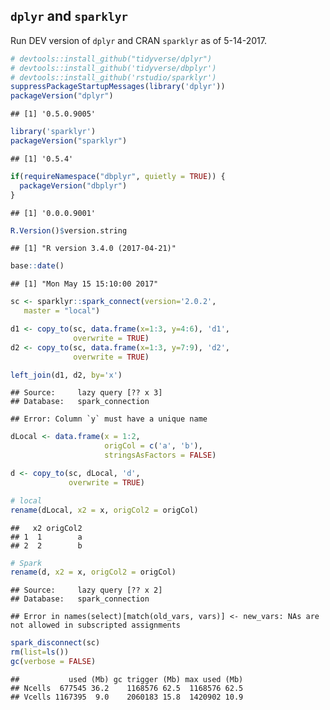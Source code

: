 <!-- Generated from .Rmd. Please edit that file -->
`dplyr` and `sparklyr`
----------------------

Run DEV version of `dplyr` and CRAN `sparklyr` as of 5-14-2017.

``` r
# devtools::install_github("tidyverse/dplyr")
# devtools::install_github('tidyverse/dbplyr')
# devtools::install_github('rstudio/sparklyr')
suppressPackageStartupMessages(library('dplyr'))
packageVersion("dplyr")
```

    ## [1] '0.5.0.9005'

``` r
library('sparklyr')
packageVersion("sparklyr")
```

    ## [1] '0.5.4'

``` r
if(requireNamespace("dbplyr", quietly = TRUE)) {
  packageVersion("dbplyr")
}
```

    ## [1] '0.0.0.9001'

``` r
R.Version()$version.string
```

    ## [1] "R version 3.4.0 (2017-04-21)"

``` r
base::date()
```

    ## [1] "Mon May 15 15:10:00 2017"

``` r
sc <- sparklyr::spark_connect(version='2.0.2', 
   master = "local")
```

``` r
d1 <- copy_to(sc, data.frame(x=1:3, y=4:6), 'd1',
              overwrite = TRUE)
d2 <- copy_to(sc, data.frame(x=1:3, y=7:9), 'd2',
              overwrite = TRUE)

left_join(d1, d2, by='x')
```

    ## Source:     lazy query [?? x 3]
    ## Database:   spark_connection

    ## Error: Column `y` must have a unique name

``` r
dLocal <- data.frame(x = 1:2,
                     origCol = c('a', 'b'),
                     stringsAsFactors = FALSE)

d <- copy_to(sc, dLocal, 'd',
             overwrite = TRUE)

# local
rename(dLocal, x2 = x, origCol2 = origCol)
```

    ##   x2 origCol2
    ## 1  1        a
    ## 2  2        b

``` r
# Spark
rename(d, x2 = x, origCol2 = origCol)
```

    ## Source:     lazy query [?? x 2]
    ## Database:   spark_connection

    ## Error in names(select)[match(old_vars, vars)] <- new_vars: NAs are not allowed in subscripted assignments

``` r
spark_disconnect(sc)
rm(list=ls())
gc(verbose = FALSE)
```

    ##           used (Mb) gc trigger (Mb) max used (Mb)
    ## Ncells  677545 36.2    1168576 62.5  1168576 62.5
    ## Vcells 1167395  9.0    2060183 15.8  1420902 10.9
